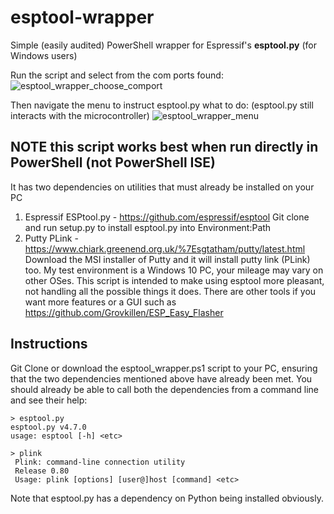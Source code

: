# esptool-wrapper
Simple (easily audited) PowerShell wrapper for Espressif's **esptool.py** (for Windows users)

Run the script and select from the com ports found:
![esptool_wrapper_choose_comport](https://github.com/br3ttski/esptool-wrapper/assets/4618991/a42443c0-f1e0-4ad1-8de2-70519e5e36c8)

Then navigate the menu to instruct esptool.py what to do:
(esptool.py still interacts with the microcontroller)
![esptool_wrapper_menu](https://github.com/br3ttski/esptool-wrapper/assets/4618991/e92eb3d3-10ae-47e7-b0c6-f45b6948148e)

## NOTE this script works best when run directly in PowerShell (not PowerShell ISE)
It has two dependencies on utilities that must already be installed on your PC
1. Espressif ESPtool.py - https://github.com/espressif/esptool
Git clone and run setup.py to install esptool.py into Environment:Path
2. Putty PLink - https://www.chiark.greenend.org.uk/%7Esgtatham/putty/latest.html
Download the MSI installer of Putty and it will install putty link (PLink) too.
My test environment is a Windows 10 PC, your mileage may vary on other OSes.
This script is intended to make using esptool more pleasant, not handling all the
possible things it does. There are other tools if you want more features or a GUI
such as https://github.com/Grovkillen/ESP_Easy_Flasher

## Instructions
Git Clone or download the esptool_wrapper.ps1 script to your PC, ensuring that the two
dependencies mentioned above have already been met. You should already be able to call
both the dependencies from a command line and see their help:
```
> esptool.py
esptool.py v4.7.0
usage: esptool [-h] <etc>
```
```
> plink
 Plink: command-line connection utility
 Release 0.80
 Usage: plink [options] [user@]host [command] <etc>
```
Note that esptool.py has a dependency on Python being installed obviously.

